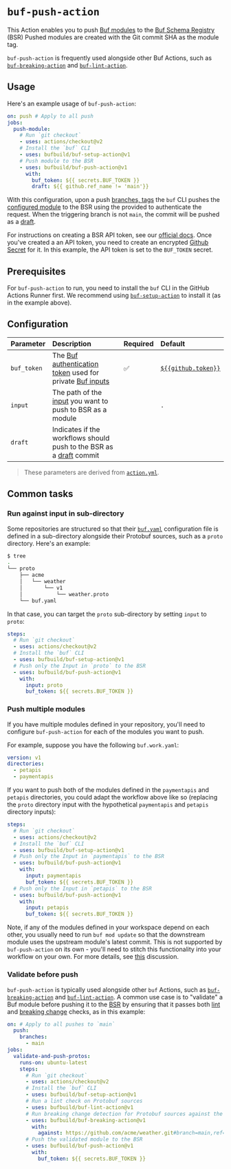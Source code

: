 # `buf-push-action`

This Action enables you to push [Buf modules][modules] to the [Buf Schema Registry][bsr] (BSR)
Pushed modules are created with the Git commit SHA as the module tag.

`buf-push-action` is frequently used alongside other Buf Actions, such as
[`buf-breaking-action`][buf-breaking] and [`buf-lint-action`][buf-lint].

## Usage

Here's an example usage of `buf-push-action`:

```yaml
on: push # Apply to all push
jobs:
  push-module:
    # Run `git checkout`
    - uses: actions/checkout@v2
    # Install the `buf` CLI
    - uses: bufbuild/buf-setup-action@v1
    # Push module to the BSR
    - uses: bufbuild/buf-push-action@v1
      with:
        buf_token: ${{ secrets.BUF_TOKEN }}
        draft: ${{ github.ref_name != 'main'}}
```

With this configuration, upon a push [branches, tags][github-workflow]
the `buf` CLI pushes the [configured module][buf-yaml] to the BSR using the provided to
authenticate the request. When the triggering branch is not `main`, the commit will be pushed
as a [draft][buf-draft].

For instructions on creating a BSR API token, see our [official docs][bsr-token]. Once you've
created a an API token, you need to create an encrypted [Github Secret][github-secret] for it. In
this example, the API token is set to the `BUF_TOKEN` secret.

## Prerequisites

For `buf-push-action` to run, you need to install the `buf` CLI in the GitHub Actions Runner first.
We recommend using [`buf-setup-action`][buf-setup] to install it (as in the example above).

## Configuration

| Parameter   | Description                                                                      | Required | Default                             |
|:------------|:---------------------------------------------------------------------------------|:---------|:------------------------------------|
| `buf_token` | The [Buf authentication token][buf-token] used for private [Buf inputs][input]   | ✅        | [`${{github.token}}`][github-token] |
| `input`     | The path of the [input] you want to push to BSR as a module                      |          | `.`                                 |
| `draft`     | Indicates if the workflows should push to the BSR as a [draft][buf-draft] commit |          |                                     |

> These parameters are derived from [`action.yml`](./action.yml).

## Common tasks

### Run against input in sub-directory

Some repositories are structured so that their [`buf.yaml`][buf-yaml] configuration file is defined
in a sub-directory alongside their Protobuf sources, such as a `proto` directory. Here's an example:

```sh
$ tree
.
└── proto
    ├── acme
    │   └── weather
    │       └── v1
    │           └── weather.proto
    └── buf.yaml
```

In that case, you can target the `proto` sub-directory by setting `input` to `proto`:

```yaml
steps:
  # Run `git checkout`
  - uses: actions/checkout@v2
  # Install the `buf` CLI
  - uses: bufbuild/buf-setup-action@v1
  # Push only the Input in `proto` to the BSR
  - uses: bufbuild/buf-push-action@v1
    with:
      input: proto
      buf_token: ${{ secrets.BUF_TOKEN }}
```

### Push multiple modules

If you have multiple modules defined in your repository, you'll need to configure `buf-push-action`
for each of the modules you want to push.

For example, suppose you have the following `buf.work.yaml`:

```yaml
version: v1
directories:
  - petapis
  - paymentapis
```

If you want to push both of the modules defined in the `paymentapis` and `petapis` directories,
you could adapt the workflow above like so (replacing the `proto` directory input with the
hypothetical `paymentapis` and `petapis` directory inputs):

```yaml
steps:
  # Run `git checkout`
  - uses: actions/checkout@v2
  # Install the `buf` CLI
  - uses: bufbuild/buf-setup-action@v1
  # Push only the Input in `paymentapis` to the BSR
  - uses: bufbuild/buf-push-action@v1
    with:
      input: paymentapis
      buf_token: ${{ secrets.BUF_TOKEN }}
  # Push only the Input in `petapis` to the BSR
  - uses: bufbuild/buf-push-action@v1
    with:
      input: petapis
      buf_token: ${{ secrets.BUF_TOKEN }}
```

Note, if any of the modules defined in your workspace depend on each other, you usually need to
run `buf mod update` so that the downstream module uses the upstream module's latest commit. This
is not supported by `buf-push-action` on its own - you'll need to stitch this functionality into
your workflow on your own. For more details, see [this](https://github.com/bufbuild/buf/issues/838)
discussion.

### Validate before push

`buf-push-action` is typically used alongside other `buf` Actions, such as
[`buf-breaking-action`][buf-breaking] and [`buf-lint-action`][buf-lint]. A common use case is to
"validate" a Buf module before pushing it to the [BSR] by ensuring that it passes both
[lint] and [breaking change][breaking] checks, as in this example:

```yaml
on: # Apply to all pushes to `main`
  push:
    branches:
      - main
jobs:
  validate-and-push-protos:
    runs-on: ubuntu-latest
    steps:
      # Run `git checkout`
      - uses: actions/checkout@v2
      # Install the `buf` CLI
      - uses: bufbuild/buf-setup-action@v1
      # Run a lint check on Protobuf sources
      - uses: bufbuild/buf-lint-action@v1
      # Run breaking change detection for Protobuf sources against the current `main` branch
      - uses: bufbuild/buf-breaking-action@v1
        with:
          against: https://github.com/acme/weather.git#branch=main,ref=HEAD~1,subdir=proto
      # Push the validated module to the BSR
      - uses: bufbuild/buf-push-action@v1
        with:
          buf_token: ${{ secrets.BUF_TOKEN }}
```

[breaking]: https://docs.buf.build/breaking
[bsr]: https://docs.buf.build/bsr
[bsr-token]: https://docs.buf.build/bsr/authentication
[buf-breaking]: https://github.com/marketplace/actions/buf-breaking
[buf-draft]: https://docs.buf.build/bsr/overview#referencing-a-module
[buf-lint]: https://github.com/marketplace/actions/buf-lint
[buf-setup]: https://github.com/marketplace/actions/buf-setup
[buf-token]: https://docs.buf.build/bsr/authentication#create-an-api-token
[buf-yaml]: https://docs.buf.build/configuration/v1/buf-yaml
[github-secret]: https://docs.github.com/en/actions/reference/encrypted-secrets
[github-token]: https://docs.github.com/en/actions/learn-github-actions/contexts#github-context
[github-workflow]: https://docs.github.com/en/actions/using-workflows/events-that-trigger-workflows#push
[input]: https://docs.buf.build/reference/inputs
[lint]: https://docs.buf.build/lint
[modules]: https://docs.buf.build/bsr/overview#module
